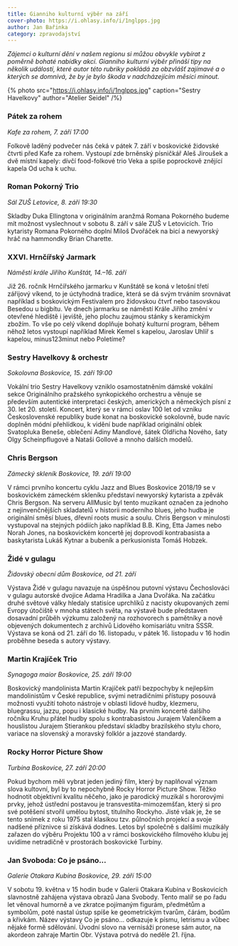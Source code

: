 ```yaml
---
title: Gianniho kulturní výběr na září
cover-photo: https://i.ohlasy.info/i/1nglpps.jpg
author: Jan Bařinka
category: zpravodajství
---
```


*Zájemci o kulturní dění v našem regionu si můžou obvykle vybírat z poměrně bohaté nabídky akcí. Gianniho kulturní výběr přináší tipy na několik událostí, které autor této rubriky pokládá za obzvlášť zajímavé a o kterých se domnívá, že by je bylo škoda v nadcházejícím měsíci minout.*

{% photo src="https://i.ohlasy.info/i/1nglpps.jpg" caption="Sestry Havelkovy" author="Atelier Seidel" /%}

### Pátek za rohem

*Kafe za rohem, 7. září 17:00*

Folkově laděný podvečer nás čeká v pátek 7. září v boskovické židovské čtvrti před Kafe za rohem. Vystoupí zde brněnský písničkář Aleš Jiroušek a dvě místní kapely: dívčí food-folkové trio Veka a spíše poprockově znějící kapela Od ucha k uchu.

### Roman Pokorný Trio

*Sál ZUŠ Letovice, 8. září 19:30*

Skladby Duka Ellingtona v originálním aranžmá Romana Pokorného budeme mít možnost vyslechnout v sobotu 8. září v sále ZUŠ v Letovicích. Trio kytaristy Romana Pokorného doplní Miloš Dvořáček na bicí a newyorský hráč na hammondky Brian Charette.

### XXVI. Hrnčířský Jarmark

*Náměstí krále Jiřího Kunštát, 14.–16. září*

Již 26. ročník Hrnčířského jarmarku v Kunštátě se koná v letošní třetí zářijový víkend, to je úctyhodná tradice, která se dá svým trváním srovnávat například s boskovickým Festivalem pro židovskou čtvrť nebo tasovskou Besedou u bigbítu. Ve dnech jarmarku se náměstí Krále Jiřího změní v otevřené hlediště i jeviště, jeho plochu zaujmou stánky s keramickým zbožím. To vše po celý víkend doplňuje bohatý kulturní program, během něhož letos vystoupí například Mirek Kemel s kapelou, Jaroslav Uhlíř s kapelou, minus123minut nebo Poletíme?

### Sestry Havelkovy & orchestr

*Sokolovna Boskovice, 15. září 19:00*

Vokální trio Sestry Havelkovy vzniklo osamostatněním dámské vokální sekce Originálního pražského synkopického orchestru a věnuje se především autentické interpretaci českých, amerických a německých písní z 30. let 20. století. Koncert, který se v rámci oslav 100 let od vzniku Československé republiky bude konat na boskovické sokolovně, bude navíc doplněn módní přehlídkou, k vidění bude například originální oblek Svatopluka Beneše, oblečení Adiny Mandlové, šátek Oldřicha Nového, šaty Olgy Scheinpflugové a Nataši Gollové a mnoho dalších modelů.

### Chris Bergson

*Zámecký skleník Boskovice, 19. září 19:00*

V rámci prvního koncertu cyklu Jazz and Blues Boskovice 2018/19 se v boskovickém zámeckém skleníku představí newyorský kytarista a zpěvák Chris Bergson. Na serveru AllMusic byl tento muzikant označen za jednoho z nejinvenčnějších skladatelů v historii moderního blues, jeho hudba je originální směsí blues, dřevní roots music a soulu. Chris Bergson v minulosti vystupoval na stejných pódiích jako například B.B. King, Etta James nebo Norah Jones, na boskovickém koncertě jej doprovodí kontrabasista a baskytarista Lukáš Kytnar a bubeník a perkusionista Tomáš Hobzek.

### Židé v gulagu

*Židovský obecní dům Boskovice, od 21. září*

Výstava Židé v gulagu navazuje na úspěšnou putovní výstavu Čechoslováci v gulagu autorské dvojice Adama Hradilka a Jana Dvořáka. Na začátku druhé světové války hledaly statisíce uprchlíků z nacisty okupovaných zemí Evropy útočiště v mnoha státech světa, na výstavě bude představen dosavadní průběh výzkumu založený na rozhovorech s pamětníky a nově objevených dokumentech z archivů Lidového komisariátu vnitra SSSR. Výstava se koná od 21. září do 16. listopadu, v pátek 16. listopadu v 16 hodin proběhne beseda s autory výstavy.

### Martin Krajíček Trio

*Synagoga maior Boskovice, 25. září 19:00*

Boskovický mandolinista Martin Krajíček patří bezpochyby k nejlepším mandolinistům v České republice, svými netradičními přístupy posouvá možnosti využití tohoto nástroje v oblasti lidové hudby, klezmeru, bluegrassu, jazzu, popu i klasické hudby. Na prvním koncertě dalšího ročníku Kruhu přátel hudby spolu s kontrabasistou Jurajem Valenčíkem a houslistou Jurajem Stierankou představí skladby brazilského stylu choro, variace na slovenský a moravský folklór a jazzové standardy.

### Rocky Horror Picture Show

*Turbína Boskovice, 27. září 20:00*

Pokud bychom měli vybrat jeden jediný film, který by naplňoval význam slova kultovní, byl by to nepochybně Rocky Horror Picture Show. Těžko hodnotit objektivní kvalitu něčeho, jako je parodický muzikál s hororovými prvky, jehož ústřední postavou je transvestita-mimozemšťan, který si pro své potěšení stvořil umělou bytost, titulního Rockyho. Jisté však je, že se tento snímek z roku 1975 stal klasikou tzv. půlnočních projekcí a svoje nadšené příznivce si získává dodnes. Letos byl společně s dalšími muzikály zařazen do výběru Projektu 100 a v rámci boskovického filmového klubu jej uvidíme netradičně v prostorách boskovické Turbíny.

### Jan Svoboda: Co je psáno…

*Galerie Otakara Kubína Boskovice, 29. září 15:00*

V sobotu 19. května v 15 hodin bude v Galerii Otakara Kubína v Boskovicích slavnostně zahájena výstava obrazů Jana Svobody. Tento malíř se po řadu let věnoval humorně a ve zkratce pojímaným figurám, předmětům a symbolům, poté nastal ústup spíše ke geometrickým tvarům, čárám, bodům a křivkám. Název výstavy Co je psáno… odkazuje k písmu, letrismu a vůbec nějaké formě sdělování. Úvodní slovo na vernisáži pronese sám autor, na akordeon zahraje Martin Obr. Výstava potrvá do neděle 21. října.
